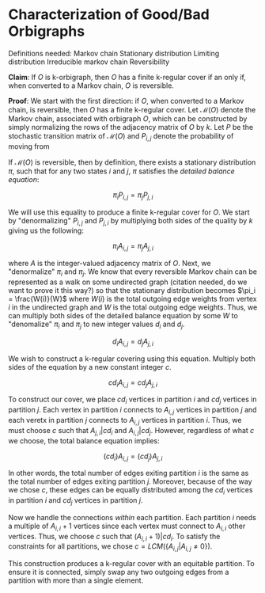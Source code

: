 Characterization of Good/Bad Orbigraphs
=======================================

Definitions needed:
Markov chain
Stationary distribution
Limiting distribution
Irreducible markov chain
Reversibility

**Claim**:
If $O$ is k-orbigraph, then $O$ has a finite k-regular cover if an only if, when converted to a Markov chain, $O$ is reversible.

**Proof**:
We start with the first direction: if $O$, when converted to a Markov chain, is reversible, then $O$ has a finite k-regular cover. Let $\mathcal{M}(O)$ denote the Markov chain, associated with orbigraph $O$, which can be constructed by simply normalizing the rows of the adjacency matrix of $O$ by $k$. Let $P$ be the stochastic transition matrix of $\mathcal{M}(O)$ and $P_{i,j}$ denote the probability of moving from 

If $\mathcal{M}(O)$ is reversible, then by definition, there exists a stationary distribution $\pi$, such that for any two states $i$ and $j$, $\pi$ satisfies the $\textit{detailed balance equation}$:

$$
\pi_i P_{i, j} = \pi_j P_{j, i}
$$

We will use this equality to produce a finite k-regular cover for $O$. We start by "denormalizing" $P_{i,j}$ and $P_{j, i}$ by multiplying both sides of the quality by $k$ giving us the following:

$$
\pi_i A_{i, j} = \pi_j A_{j,i}
$$

where $A$ is the integer-valued adjacency matrix of $O$. Next, we "denormalize" $\pi_i$ and $\pi_j$. We know that every reversible Markov chain can be represented as a walk on some undirected graph (citation needed, do we want to prove it this way?) so that the stationary distribution becomes $\pi_i = \frac{W(i)}{W}$ where $W(i)$ is the total outgoing edge weights from vertex $i$ in the undirected graph and $W$ is the total outgoing edge weights. Thus, we can multiply both sides of the detailed balance equation by some $W$ to "denomalize" $\pi_i$ and $\pi_j$ to new integer values $d_i$ and $d_j$.

$$
d_i A_{i, j} = d_j A_{j, i}
$$

We wish to construct a k-regular covering using this equation. Multiply both sides of the equation by a new constant integer $c$.

$$
c d_i A_{i, j} = c d_j A_{j, i}
$$

To construct our cover, we place $c d_i$ vertices in partition $i$ and $c d_j$ vertices in partition $j$. Each vertex in partition $i$ connects to $A_{i, j}$ vertices in partition $j$ and each veretx in partition $j$ connects to $A_{i, j}$ vertices in partition $i$. Thus, we must choose $c$ such that $A_{j, i} | c d_i$ and $A_{i, j} | c d_j$. However, regardless of what $c$ we choose, the total balance equation implies:

$$
(c d_i) A_{i, j} = (c d_j) A_{j, i}
$$

In other words, the total number of edges exiting partition $i$ is the same as the total number of edges exiting partition $j$. Moreover, because of the way we chose $c$, these edges can be equally distributed among the $c d_i$ vertices in partition $i$ and $c d_j$ vertices in partition $j$.

Now we handle the connections $\textit{within}$ each partition. Each partition $i$ needs a multiple of $A_{i, i} + 1$ vertices since each vertex must connect to $A_{i, i}$ other vertices. Thus, we choose $c$ such that $(A_{i, i} + 1) | c d_i$. To satisfy the constraints for all partitions, we chose $c = LCM(\lbrace A_{i,j} | A_{i, j} \neq 0 \rbrace)$.

This construction produces a k-regular cover with an equitable partition. To ensure it is connected, simply swap any two outgoing edges from a partition with more than a single element.